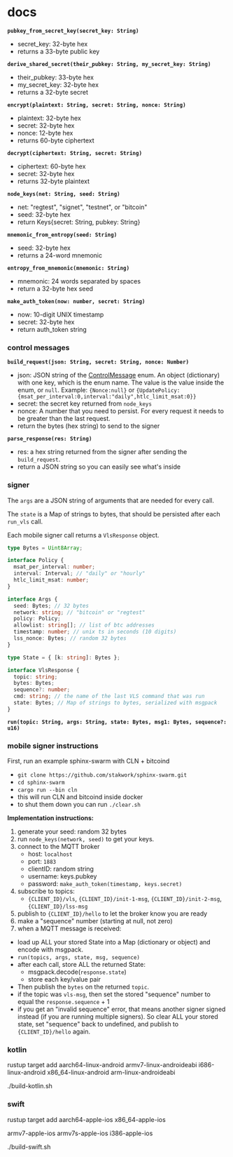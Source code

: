 # docs

**`pubkey_from_secret_key(secret_key: String)`**

- secret_key: 32-byte hex
- returns a 33-byte public key

**`derive_shared_secret(their_pubkey: String, my_secret_key: String)`**

- their_pubkey: 33-byte hex
- my_secret_key: 32-byte hex
- returns a 32-byte secret

**`encrypt(plaintext: String, secret: String, nonce: String)`**

- plaintext: 32-byte hex
- secret: 32-byte hex
- nonce: 12-byte hex
- returns 60-byte ciphertext

**`decrypt(ciphertext: String, secret: String)`**

- ciphertext: 60-byte hex
- secret: 32-byte hex
- returns 32-byte plaintext

**`node_keys(net: String, seed: String)`**

- net: "regtest", "signet", "testnet", or "bitcoin"
- seed: 32-byte hex
- return Keys{secret: String, pubkey: String}

**`mnemonic_from_entropy(seed: String)`**

- seed: 32-byte hex
- returns a 24-word mnemonic

**`entropy_from_mnemonic(mnemonic: String)`**

- mnemonic: 24 words separated by spaces
- return a 32-byte hex seed

**`make_auth_token(now: number, secret: String)`**

- now: 10-digit UNIX timestamp
- secret: 32-byte hex
- return auth_token string

### control messages

**`build_request(json: String, secret: String, nonce: Number)`**

- json: JSON string of the [ControlMessage](https://github.com/stakwork/sphinx-rs/blob/master/glyph/src/types.rs#L7) enum. An object (dictionary) with one key, which is the enum name. The value is the value inside the enum, or `null`. Example: `{Nonce:null}` or `{UpdatePolicy:{msat_per_interval:0,interval:"daily",htlc_limit_msat:0}}`
- secret: the secret key returned from `node_keys`
- nonce: A number that you need to persist. For every request it needs to be greater than the last request.
- return the bytes (hex string) to send to the signer

**`parse_response(res: String)`**

- res: a hex string returned from the signer after sending the `build_request`.
- return a JSON string so you can easily see what's inside

### signer

The `args` are a JSON string of arguments that are needed for every call.

The `state` is a Map of strings to bytes, that should be persisted after each `run_vls` call.

Each mobile signer call returns a `VlsResponse` object.

```ts
type Bytes = Uint8Array;

interface Policy {
  msat_per_interval: number;
  interval: Interval; // "daily" or "hourly"
  htlc_limit_msat: number;
}

interface Args {
  seed: Bytes; // 32 bytes
  network: string; // "bitcoin" or "regtest"
  policy: Policy;
  allowlist: string[]; // list of btc addresses
  timestamp: number; // unix ts in seconds (10 digits)
  lss_nonce: Bytes; // random 32 bytes
}

type State = { [k: string]: Bytes };

interface VlsResponse {
  topic: string;
  bytes: Bytes;
  sequence?: number;
  cmd: string; // the name of the last VLS command that was run
  state: Bytes; // Map of strings to bytes, serialized with msgpack
}
```

**`run(topic: String, args: String, state: Bytes, msg1: Bytes, sequence?: u16)`**

### mobile signer instructions

First, run an example sphinx-swarm with CLN + bitcoind

- `git clone https://github.com/stakwork/sphinx-swarm.git`
- `cd sphinx-swarm`
- `cargo run --bin cln`
- this will run CLN and bitcoind inside docker
- to shut them down you can run `./clear.sh`

**Implementation instructions:**

1. generate your seed: random 32 bytes
2. run `node_keys(network, seed)` to get your keys.
3. connect to the MQTT broker
   - host: `localhost`
   - port: `1883`
   - clientID: random string
   - username: keys.pubkey
   - password: `make_auth_token(timestamp, keys.secret)`
4. subscribe to topics:
   - `{CLIENT_ID}/vls`, `{CLIENT_ID}/init-1-msg`, `{CLIENT_ID}/init-2-msg`, `{CLIENT_ID}/lss-msg`
5. publish to `{CLIENT_ID}/hello` to let the broker know you are ready
6. make a "sequence" number (starting at null, not zero)
7. when a MQTT message is received:

- load up ALL your stored State into a Map (dictionary or object) and encode with msgpack.
- `run(topics, args, state, msg, sequence)`
- after each call, store ALL the returned State:
  - msgpack.decode(`response.state`)
  - store each key/value pair
- Then publish the `bytes` on the returned `topic`.
- if the topic was `vls-msg`, then set the stored "sequence" number to equal the `response.sequence` + 1
- if you get an "invalid sequence" error, that means another signer signed instead (if you are running multiple signers). So clear ALL your stored state, set "sequence" back to undefined, and publish to `{CLIENT_ID}/hello` again.

### kotlin

rustup target add aarch64-linux-android armv7-linux-androideabi i686-linux-android x86_64-linux-android arm-linux-androideabi

./build-kotlin.sh

### swift

rustup target add aarch64-apple-ios x86_64-apple-ios

armv7-apple-ios
armv7s-apple-ios
i386-apple-ios

./build-swift.sh

